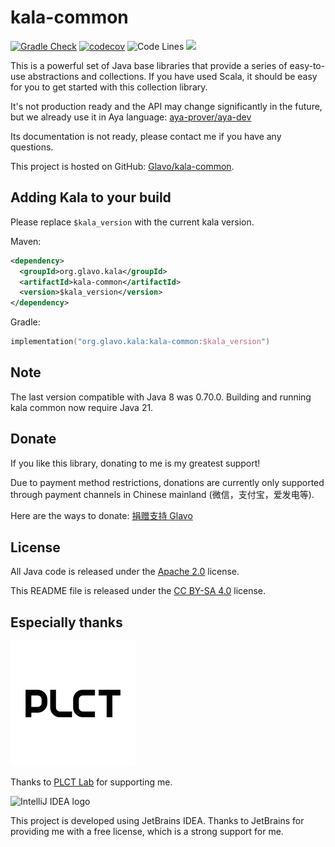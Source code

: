 # kala-common

[![Gradle Check](https://github.com/Glavo/kala-common/actions/workflows/check.yml/badge.svg)](https://github.com/Glavo/kala-common/actions/workflows/check.yml)
[![codecov](https://codecov.io/github/Glavo/kala-common/graph/badge.svg?token=IHM4ZK7K7A)](https://codecov.io/github/Glavo/kala-common)
![Code Lines](https://tokei.rs/b1/github/Glavo/kala-common?category=code)
[![](https://img.shields.io/maven-central/v/org.glavo.kala/kala-common?label=Maven%20Central)](https://search.maven.org/artifact/org.glavo.kala/kala-common)

This is a powerful set of Java base libraries that provide a series of easy-to-use abstractions and collections.
If you have used Scala, it should be easy for you to get started with this collection library.

It's not production ready and the API may change significantly in the future,
but we already use it in Aya language:
[aya-prover/aya-dev](https://github.com/aya-prover/aya-dev)

Its documentation is not ready, please contact me if you have any questions.

This project is hosted on GitHub: [Glavo/kala-common](https://github.com/Glavo/kala-common). 

## Adding Kala to your build

Please replace `$kala_version` with the current kala version.

Maven:
```xml
<dependency>
  <groupId>org.glavo.kala</groupId>
  <artifactId>kala-common</artifactId>
  <version>$kala_version</version>
</dependency>
```

Gradle:
```kotlin
implementation("org.glavo.kala:kala-common:$kala_version")
```

## Note

The last version compatible with Java 8 was 0.70.0. Building and running kala common now require Java 21.

## Donate

If you like this library, donating to me is my greatest support!

Due to payment method restrictions, donations are currently only supported through payment channels in Chinese mainland (微信，支付宝，爱发电等).

Here are the ways to donate: [捐赠支持 Glavo](https://donate.glavo.site/)

## License

All Java code is released under the [Apache 2.0](./LICENSE) license.

This README file is released under the [CC BY-SA 4.0](https://creativecommons.org/licenses/by-sa/4.0/) license.

## Especially thanks

<img alt="PLCT Logo" src="./PLCT.svg" width="200" height="200">

Thanks to [PLCT Lab](https://plctlab.org) for supporting me.

![IntelliJ IDEA logo](https://resources.jetbrains.com/storage/products/company/brand/logos/IntelliJ_IDEA.svg)


This project is developed using JetBrains IDEA.
Thanks to JetBrains for providing me with a free license, which is a strong support for me.
